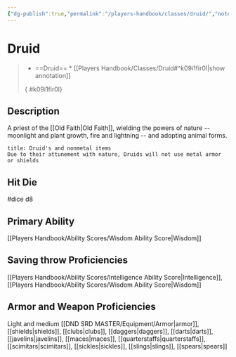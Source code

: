 ```yaml
---
{"dg-publish":true,"permalink":"/players-handbook/classes/druid/","noteIcon":""}
---
```



# Druid



>
>* ==Druid== *
>[[Players Handbook/Classes/Druid#^k09i1fir0l\|show annotation]]
>
>
>
>{ #k09i1fir0l}

## Description

A priest of the [[Old Faith\|Old Faith]], wielding the powers of nature -- moonlight and plant growth, fire and lightning -- and adopting animal forms.

```ad-important
title: Druid's and nonmetal items
Due to their attunement with nature, Druids will not use metal armor or shields

```


## Hit Die

#dice d8

## Primary Ability

[[Players Handbook/Ability Scores/Wisdom Ability Score\|Wisdom]]

## Saving throw Proficiencies

[[Players Handbook/Ability Scores/Intelligence Ability Score\|Intelligence]], [[Players Handbook/Ability Scores/Wisdom Ability Score\|Wisdom]]

## Armor and Weapon Proficiencies 

Light and medium [[DND SRD MASTER/Equipment/Armor\|armor]], [[shields\|shields]], [[clubs\|clubs]], [[daggers\|daggers]], [[darts\|darts]], [[javelins\|javelins]], [[maces\|maces]], [[quarterstaffs\|quarterstaffs]],[[scimitars\|scimitars]], [[sickles\|sickles]], [[slings\|slings]], [[spears\|spears]]